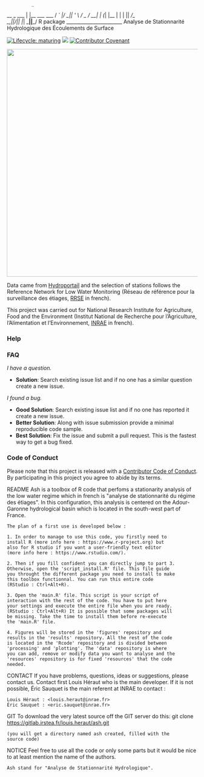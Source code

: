              _                
  __ _  ___ | |__    ___  ___ 
 / _` |/ __|| '_ \  / _ \/ __|
| (_| |\__ \| | | ||  __/\__ \
 \__,_||___/|_| |_| \___||___/ R package _______________________
Analyse de Stationnarité Hydrologique des Écoulements de Surface

<!-- badges: start -->
[![Lifecycle: maturing](https://img.shields.io/badge/lifecycle-maturing-blue.svg)](https://lifecycle.r-lib.org/articles/stages.html)
![](https://img.shields.io/github/last-commit/super-lou/ashes)
[![Contributor Covenant](https://img.shields.io/badge/Contributor%20Covenant-2.1-4baaaa.svg)](code_of_conduct.md) 
<!-- badges: end -->

[<img src="https://github.com/super-lou/MAKAHO/blob/0fad3c354954ebc2d8605a2ec9dd3d4f11a36920/www/screen.png" width="600">](https://makaho.sk8.inrae.fr/)</br>

Data came from [Hydroportail](https://www.hydro.eaufrance.fr/) and the selection of stations follows the Reference Network for Low Water Monitoring (Réseau de référence pour la surveillance des étiages, [RRSE](https://geo.data.gouv.fr/en/datasets/29819c27c73f29ee1a962450da7c2d49f6e11c15) in french).</br>

This project was carried out for National Research Institute for Agriculture, Food and the Environment (Institut National de Recherche pour l’Agriculture, l’Alimentation et l’Environnement, [INRAE](https://agriculture.gouv.fr/inrae-linstitut-national-de-recherche-pour-lagriculture-lalimentation-et-lenvironnement) in french).


### Help


### FAQ

*I have a question.*

-   **Solution**: Search existing issue list and if no one has a similar question create a new issue.

*I found a bug.*

-   **Good Solution**: Search existing issue list and if no one has reported it create a new issue.
-   **Better Solution**: Along with issue submission provide a minimal reproducible code sample.
-   **Best Solution**: Fix the issue and submit a pull request. This is the fastest way to get a bug fixed.


### Code of Conduct

Please note that this project is released with a [Contributor Code of Conduct](CODE_OF_CONDUCT.md). By participating in this project you agree to abide by its terms.






README
	Ash is a toolbox of R code that perfoms a stationarity
	analysis of the low water regime which in french is "analyse
	de stationnarité du régime des étiages". In this
	configuration, this analysis is centered on the Adour-Garonne
	hydrological basin which is located in the south-west part of
	France.

	The plan of a first use is developed below :

	1. In order to manage to use this code, you firstly need to
	install R (more info here : https://www.r-project.org) but
	also for R studio if you want a user-friendly text editor
	(more info here : https://www.rstudio.com/).

	2. Then if you fill confident you can directly jump to part 3.
	Otherwise, open the 'script_install.R' file. This file guide
	you throught the different package you need to install to make
	this toolbox functionnal. You can run this entire code
	(RStudio : Ctrl+Alt+R).

	3. Open the 'main.R' file. This script is your script of
	interaction with the rest of the code. You have to put here
	your settings and execute the entire file when you are ready.
	(RStudio : Ctrl+Alt+R) It is possible that some packages will
	be missing. Take the time to install them before re-execute
	the 'main.R' file.

	4. Figures will be stored in the 'figures' repository and
	results in the 'results' repository. All the rest of the code
	is located in the 'Rcode' repository and is divided between
	'processing' and 'plotting'. The 'data' repository is where
	you can add, remove or modify data you want to analyse and the
	'resources' repository is for fixed 'resources' that the code
	needed.


CONTACT
	If you have problems, questions, ideas or suggestions, please
	contact us. Contact first Louis Héraut who is the main
	developer. If it is not possible, Éric Sauquet is the main
	referent at INRAE to contact :
	
	Louis Héraut : <louis.heraut@inrae.fr>
	Éric Sauquet : <eric.sauquet@inrae.fr>


GIT
	To download the very latest source off the GIT server do this:
	git clone https://gitlab.irstea.fr/louis.heraut/ash.git

	(you will get a directory named ash created, filled with the
	source code)


NOTICE
	Feel free to use all the code or only some parts but it would
	be nice to at least mention the name of the authors.
	
	Ash stand for "Analyse de Stationnarité Hydrologique".
